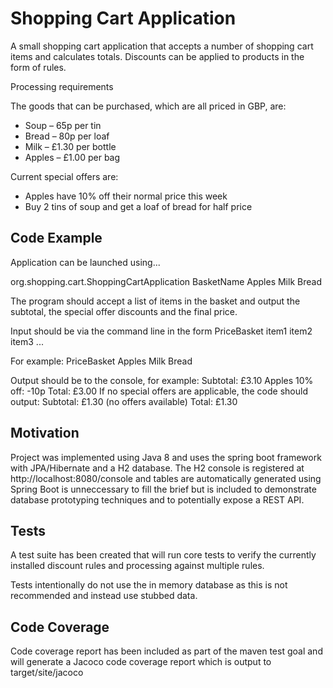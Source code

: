 # Shopping Cart Application

A small shopping cart application that accepts a number of shopping cart items and calculates totals.
Discounts can be applied to products in the form of rules.

Processing requirements

The goods that can be purchased, which are all priced in GBP, are:
- Soup – 65p per tin
- Bread – 80p per loaf
- Milk – £1.30 per bottle
- Apples – £1.00 per bag

Current special offers are:
- Apples have 10% off their normal price this week
- Buy 2 tins of soup and get a loaf of bread for half price


## Code Example

Application can be launched using...

org.shopping.cart.ShoppingCartApplication BasketName Apples Milk Bread


The program should accept a list of items in the basket and output the subtotal, the special offer discounts and the final
price.

Input should be via the command line in the form PriceBasket item1 item2 item3 ...

For example: PriceBasket Apples Milk Bread

Output should be to the console, for example:
Subtotal: £3.10
Apples 10% off: -10p
Total: £3.00
If no special offers are applicable, the code should output:
Subtotal: £1.30
(no offers available)
Total: £1.30



## Motivation

Project was implemented using Java 8 and uses the spring boot framework with JPA/Hibernate and a H2 database.
The H2 console is registered at http://localhost:8080/console and tables are automatically generated using 
Spring Boot is unneccessary to fill the brief but is included to demonstrate database prototyping techniques and to potentially expose a REST API.


## Tests

A test suite has been created that will run core tests to verify the currently installed discount rules and processing against multiple rules.

Tests intentionally do not use the in memory database as this is not recommended and instead use stubbed data.


## Code Coverage

Code coverage report has been included as part of the maven test goal and will generate a Jacoco code coverage report which is output to target/site/jacoco

